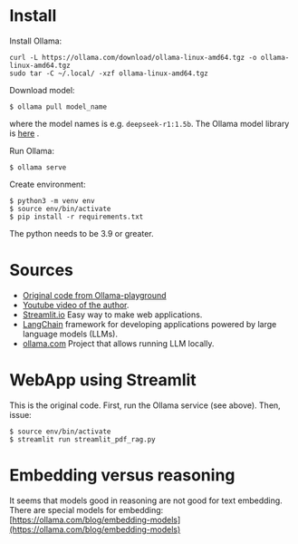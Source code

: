 
# Install

Install Ollama:
```
curl -L https://ollama.com/download/ollama-linux-amd64.tgz -o ollama-linux-amd64.tgz
sudo tar -C ~/.local/ -xzf ollama-linux-amd64.tgz
```

Download model:
```
$ ollama pull model_name
```
where the model names is e.g. ```deepseek-r1:1.5b```. The Ollama model library is [here](https://ollama.com/library) .

Run Ollama:
```
$ ollama serve
```

Create environment:
```
$ python3 -m venv env
$ source env/bin/activate
$ pip install -r requirements.txt
```
The python needs to be 3.9 or greater.

# Sources

- [Original code from Ollama-playground](https://github.com/NarimanN2/ollama-playground/tree/main/chat-with-pdf)
- [Youtube video of the author](https://www.youtube.com/watch?v=M6vZ6b75p9k).
- [Streamlit.io](https://streamlit.io/) Easy way to make web applications.
- [LangChain](https://github.com/langchain-ai/langchain/tree/master)  framework for developing applications powered by large language models (LLMs).
- [ollama.com](https://ollama.com/) Project that allows running LLM locally.

# WebApp using Streamlit

This is the original code. First, run the Ollama service (see above). Then, issue:

```
$ source env/bin/activate
$ streamlit run streamlit_pdf_rag.py 
```

# Embedding versus reasoning

It seems that models good in reasoning are not good for text embedding. There are special models for embedding:
[https://ollama.com/blog/embedding-models](https://ollama.com/blog/embedding-models)